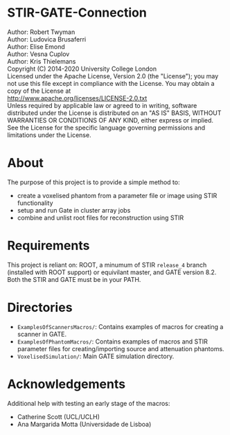 # STIR-GATE-Connection

Author: Robert Twyman <br />
Author: Ludovica Brusaferri<br />
Author: Elise Emond<br />
Author: Vesna Cuplov <br />
Author: Kris Thielemans <br />
Copyright (C) 2014-2020 University College London<br />
Licensed under the Apache License, Version 2.0 (the "License");
you may not use this file except in compliance with the License.
You may obtain a copy of the License at
<br />
http://www.apache.org/licenses/LICENSE-2.0.txt
<br />
Unless required by applicable law or agreed to in writing, software
distributed under the License is distributed on an "AS IS" BASIS,
WITHOUT WARRANTIES OR CONDITIONS OF ANY KIND, either express or implied.
See the License for the specific language governing permissions and
limitations under the License.


About
===========
The purpose of this project is to provide a simple method to: 
- create a voxelised phantom from a parameter file or image using STIR functionality
- setup and run Gate in cluster array jobs
- combine and unlist root files for reconstruction using STIR


Requirements
=============

This project is reliant on: ROOT, a minumum of STIR `release_4` branch (installed with ROOT support) or equivilant master, and GATE version 8.2. Both the STIR and GATE must be in your PATH. 


Directories
===========

* `ExamplesOfScannersMacros/`: Contains examples of macros for creating a scanner in GATE.
* `ExamplesOfPhantomMacros/`: Contains examples of macros and STIR parameter files for creating/importing source and attenuation phantoms.
* `VoxelisedSimulation/`: Main GATE simulation directory.


Acknowledgements
================
Additional help with testing an early stage of the macros:
- Catherine Scott (UCL/UCLH)
- Ana Margarida Motta (Universidade de Lisboa)